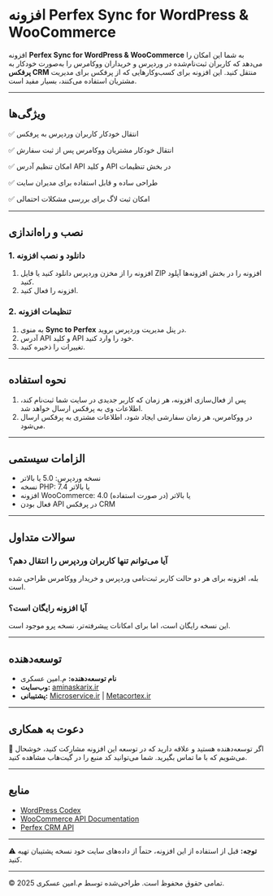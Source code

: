 # افزونه Perfex Sync for WordPress & WooCommerce

افزونه **Perfex Sync for WordPress & WooCommerce** به شما این امکان را می‌دهد که کاربران ثبت‌نام‌شده در وردپرس و خریداران ووکامرس را به‌صورت خودکار به **پرفکس CRM** منتقل کنید. این افزونه برای کسب‌وکارهایی که از پرفکس برای مدیریت مشتریان استفاده می‌کنند، بسیار مفید است.

---

## ویژگی‌ها

✅ انتقال خودکار کاربران وردپرس به پرفکس

✅ انتقال خودکار مشتریان ووکامرس پس از ثبت سفارش

✅ امکان تنظیم آدرس API و کلید API در بخش تنظیمات

✅ طراحی ساده و قابل استفاده برای مدیران سایت

✅ امکان ثبت لاگ برای بررسی مشکلات احتمالی

---

## نصب و راه‌اندازی

### 1. دانلود و نصب افزونه

1. افزونه را از مخزن وردپرس دانلود کنید یا فایل ZIP افزونه را در بخش افزونه‌ها آپلود کنید.
2. افزونه را فعال کنید.

### 2. تنظیمات افزونه

1. به منوی **Sync to Perfex** در پنل مدیریت وردپرس بروید.
2. آدرس API و کلید API خود را وارد کنید.
3. تغییرات را ذخیره کنید.

---

## نحوه استفاده

1. پس از فعال‌سازی افزونه، هر زمان که کاربر جدیدی در سایت شما ثبت‌نام کند، اطلاعات وی به پرفکس ارسال خواهد شد.
2. در ووکامرس، هر زمان سفارشی ایجاد شود، اطلاعات مشتری به پرفکس ارسال می‌شود.

---

## الزامات سیستمی

- نسخه وردپرس: 5.0 یا بالاتر
- نسخه PHP: 7.4 یا بالاتر
- افزونه WooCommerce: 4.0 یا بالاتر (در صورت استفاده)
- فعال بودن API در پرفکس CRM

---

## سوالات متداول

### آیا می‌توانم تنها کاربران وردپرس را انتقال دهم؟
بله، افزونه برای هر دو حالت کاربر ثبت‌نامی وردپرس و خریدار ووکامرس طراحی شده است.

### آیا افزونه رایگان است؟
این نسخه رایگان است، اما برای امکانات پیشرفته‌تر، نسخه پرو موجود است.

---

## توسعه‌دهنده

- **نام توسعه‌دهنده:** م.امین عسکری
- **وب‌سایت:** [aminaskarix.ir](https://aminaskarix.ir)
- **پشتیبانی:** [Microservice.ir](https://microservice.ir) | [Metacortex.ir](https://metacortex.ir)

---

## دعوت به همکاری

📢 اگر توسعه‌دهنده هستید و علاقه دارید که در توسعه این افزونه مشارکت کنید، خوشحال می‌شویم که با ما تماس بگیرید. شما می‌توانید کد منبع را در گیت‌هاب مشاهده کنید.

---

## منابع

- [WordPress Codex](https://developer.wordpress.org)
- [WooCommerce API Documentation](https://woocommerce.github.io/woocommerce-rest-api-docs/)
- [Perfex CRM API](https://example.com/perfex-api)

---

⚠️ **توجه:** قبل از استفاده از این افزونه، حتماً از داده‌های سایت خود نسخه پشتیبان تهیه کنید.

---

© 2025 تمامی حقوق محفوظ است. طراحی‌شده توسط م.امین عسکری.

